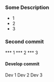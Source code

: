 ### Some Description
- 1
- 2
- 3

### Second commit
*** 1
*** 2
*** 3

#### Develop commit
Dev 1
Dev 2
Dev 3
